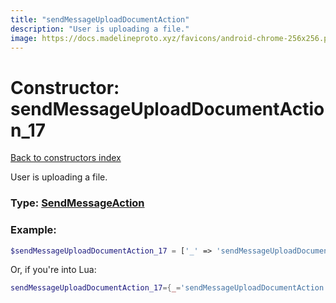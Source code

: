 ```yaml
---
title: "sendMessageUploadDocumentAction"
description: "User is uploading a file."
image: https://docs.madelineproto.xyz/favicons/android-chrome-256x256.png
---
```

# Constructor: sendMessageUploadDocumentAction\_17  
[Back to constructors index](index.md)



User is uploading a file.




### Type: [SendMessageAction](../types/SendMessageAction.md)


### Example:

```php
$sendMessageUploadDocumentAction_17 = ['_' => 'sendMessageUploadDocumentAction'];
```  


Or, if you're into Lua:

```lua
sendMessageUploadDocumentAction_17={_='sendMessageUploadDocumentAction'}

```


